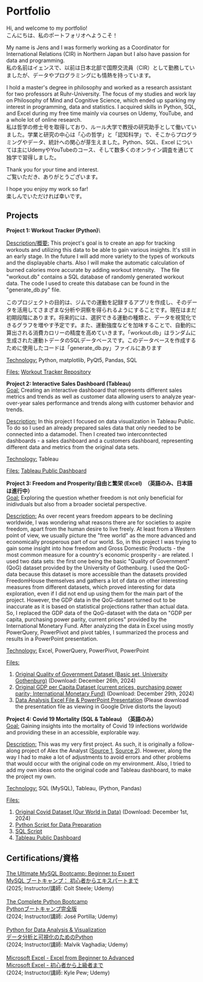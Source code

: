 # Portfolio
Hi, and welcome to my portfolio! \
こんにちは、私のポートフォリオへようこそ！

My name is Jens and I was formerly working as a Coordinator for International Relations (CIR) in Northern Japan but I also have passion for data and programming.\
私の名前はイェンスで、以前は日本北部で国際交流員（CIR）として勤務していましたが、データやプログラミングにも情熱を持っています。

I hold a master's degree in philosophy and worked as a research assistant for two professors at Ruhr-University. The focus of my studies and work lay on Philosophy of Mind and Cognitive Science, which ended up sparking my interest in programming, data and statistics. I acquired skills in Python, SQL, and Excel during my free time mainly via courses on Udemy, YouTube, and a whole lot of online research.\
私は哲学の修士号を取得しており、ルール大学で教授の研究助手として働いていました。学業と研究の中心は「心の哲学」と「認知科学」で、そこからプログラミングやデータ、統計への関心が芽生えました。Python、SQL、Excel については主にUdemyやYouTubeのコース、そして数多くのオンライン調査を通じて独学で習得しました。

Thank you for your time and interest.\
ご覧いただき、ありがとうございます。

I hope you enjoy my work so far!\
楽しんでいただければ幸いです。

## Projects

**Project 1: Workout Tracker (Python)**\

<ins>Description/概要:</ins>
This project's goal is to create an app for tracking workouts and utilizing this data to be able to gain various insights. It's still in an early stage. In the future I will add more variety to the types of workouts and the displayable charts. Also I will make the automatic calculation of burned calories more accurate by adding workout intensity.　The file "workout.db" contains a SQL database of randomly generated workout data. The code I used to create this database can be found in the "generate_db.py" file.

このプロジェクトの目的は、ジムでの運動を記録するアプリを作成し、そのデータを活用してさまざまな分析や洞察を得られるようにすることです。現在はまだ初期段階にあります。将来的には、選択できる運動の種類と、データを視覚化できるグラフを増やす予定です。また、運動強度などを加味することで、自動的に算出される消費カロリーの精度を高めていきます。「workout.db」はランダムに生成された運動トデータのSQLデータベースです。このデータベースを作成するために使用したコードは「generate_db.py」ファイルにあります

<ins>Technology:</ins> Python, matplotlib, PyQt5, Pandas, SQL

<ins>Files:</ins> [Workout Tracker Repository](https://github.com/JensHmnn/workouttracker/tree/main)

**Project 2: Interactive Sales Dashboard (Tableau)**\
<ins>Goal:</ins> Creating an interactive dashboard that represents different sales metrics and trends as well as customer data allowing users to analyze year-over-year sales performance and trends along with customer behavior and trends.

<ins>Description:</ins> In this project I focused on data visualization in Tableau Public. To do so I used an already prepared sales data that only needed to be connected into a datamodel. 
Then I created two interconntected dashboards - a sales dashboard and a customers dashboard, representing different data and metrics from the original data sets.

<ins>Technology:</ins> Tableau

<ins>Files:</ins> [Tableau Public Dashboard](https://public.tableau.com/views/SalesDashboardInteractive/SalesDashboard?:language=de-DE&:sid=&:redirect=auth&:display_count=n&:origin=viz_share_link)

**Project 3: Freedom and Prosperity/自由と繁栄 (Excel)　（英語のみ、日本語は進行中）**\
<ins>Goal:</ins> Exploring the question whether freedom is not only beneficial for inidivduals but also from a broader societal perspective.

<ins>Description:</ins> As over recent years freedom appears to be declining worldwide, I was wondering what reasons there are for societies to aspire freedom, apart from the human desire to live freely. At least from a Western point of view, we usually picture the "free world" as the more advanced and economically prosperous part of our world. So, in this project I was trying to gain some insight into how freedom and Gross Domestic Products - the most common measure for a country's economic prosperity - are related. 
I used two data sets: the first one being the basic "Quality of Government" (QoG) dataset provided by the University of Gothenburg. I used the QoG-data because this dataset is more accessible than the datasets provided FreedomHouse themselves and gathers a lot of data on other interesting measures from different datasets, which proved interesting for data exploration, even if I did not end up using them for the main part of the project.
However, the GDP data in the QoG-dataset turned out to be inaccurate as it is based on statistical projections rather than actual data. So, I replaced the GDP data of the QoG-dataset with the data on "GDP per capita, purchasing power parity, current prices" provided by the International Monetary Fund.
After analyzing the data in Excel using mostly PowerQuery, PowerPivot and pivot tables, I summarized the process and results in a PowerPoint presentation.

<ins>Technology:</ins> Excel, PowerQuery, PowerPivot, PowerPoint

<ins>Files:</ins> 
1. [Original Quality of Government Dataset (Basic set, University Gothenburg)](https://www.gu.se/en/quality-government/qog-data/data-downloads/basic-dataset) (Download: December 26th, 2024)
2. [Original GDP per Capita Dataset (current prices, purchasing power parity; International Monetary Fund)](https://www.imf.org/external/datamapper/PPPGDP@WEO/OEMDC/ADVEC/WEOWORLD) (Download: December 29th, 2024)
3. [Data Analysis Excel File & PowerPoint Presentation](https://drive.google.com/drive/folders/1J-n2DYZ4N62xdUuRnm7ziKI9XtT3Uxcq)
   (Please download the presentation file as viewing in Google Drive distorts the layout)

**Project 4: Covid 19 Mortality (SQL & Tableau)　（英語のみ）**\
<ins>Goal:</ins> Gaining insights into the mortality of Covid 19 infections worldwide and providing these in an accessible, explorable way.

<ins>Description:</ins> This was my very first project. 
As such, it is originally a follow-along project of Alex the Analyst ([Source 1](https://www.youtube.com/watch?v=qfyynHBFOsM), [Source 2](https://www.youtube.com/watch?v=QILNlRvJlfQ)). 
However, along the way I had to make a lot of adjustments to avoid errors and other problems that would occur with the original code on my environment.
Also, I tried to add my own ideas onto the original code and Tableau dashboard, to make the project my own.

<ins>Technology:</ins> SQL (MySQL), Tableau, (Python, Pandas)

<ins>Files:</ins> 
1. [Original Covid Dataset (Our World in Data)](https://ourworldindata.org/covid-deaths)  (Download: December 1st, 2024)
2. [Python Script for Data Preparation](https://github.com/JensHmnn/portfolio/blob/main/Covid19%20Deaths%20Project/1.%20Covid19%20Deaths%20Python%20Script%20to%20Split%20CSVs.py)
3. [SQL Script](https://github.com/JensHmnn/portfolio/blob/main/Covid19%20Deaths%20Project/2.%20Covid19%20Deaths%20Main%20SQL%20script.sql)
4. [Tableau Public Dashboard](https://public.tableau.com/views/GlobalCovidDataDashboard_17386379658780/Dashboard1?:language=de-DE&:sid=&:redirect=auth&:display_count=n&:origin=viz_share_link)

## Certifications/資格
[The Ultimate MySQL Bootcamp: Beginner to Expert](https://drive.google.com/file/d/1xmBhP8mVCwuhWuu6gpR_9yFXfCyez-qD/view?usp=sharing)\
[MySQL ブートキャンプ： 初心者からエキスパートまで](https://drive.google.com/file/d/1JCuo5wvMsKWdhUI9x6R1cbF34Jo2gbPh/view?usp=sharing)\
(2025; Instructor/講師: Colt Steele; Udemy)\
\
[The Complete Python Bootcamp](https://drive.google.com/file/d/1BPoR75oIhROIw8HN_XgMd2Zy6xWxWaoA/view?usp=sharing)\
[Pythonブートキャンプ完全版](https://drive.google.com/file/d/1L7KrJawLfBX1J4uxKyZnz1MqB1ejzG_7/view?usp=sharing)\
(2024; Instructor/講師: José Portilla; Udemy)\
\
[Python for Data Analysis & Visualization](https://drive.google.com/file/d/1_PkCHl8W6upqpAC-r6UZDYLjfXkHiZ7r/view?usp=sharing)\
[データ分析と可視化のためのPython](https://drive.google.com/file/d/1Osehtp0NfpIeJwucRCmYfkv5BfdTfeue/view?usp=sharing)\
(2024; Instructor/講師: Malvik Vaghadia; Udemy)\
\
[Microsoft Excel - Excel from Beginner to Advanced](https://drive.google.com/file/d/1X0FOhZAKV49DCD8DtoeZ56i4iEI-5RKm/view?usp=sharing)\
[Microsoft Excel - 初心者から上級者まで](https://drive.google.com/file/d/1hMDLVcScjgrzykj4yfurEeaF0vAIuyXK/view?usp=sharing)\
(2024; Instructor/講師: Kyle Pew; Udemy)
